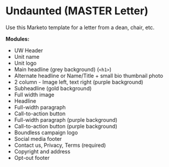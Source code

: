 # Undaunted (MASTER Letter)
Use this Marketo template for a letter from a dean, chair, etc. 

**Modules:** 
- UW Header
- Unit name
- Unit logo
- Main headline (grey background) (`<h1>`)
- Alternate headline or Name/Title + small bio thumbnail photo
- 2 column - Image left, text right (purple background)
- Subheadline (gold background)
- Full width image
- Headline
- Full-width paragraph
- Call-to-action button
- Full-width paragraph (purple background)
- Call-to-action button (purple background)
- Boundless campaign logo
- Social media footer
- Contact us, Privacy, Terms (required)
- Copyright and address
- Opt-out footer 



